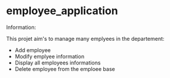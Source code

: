 # employee_application
Information:

This projet aim's to manage many emplyees in the departement:
- Add employee
- Modify emplyee information
- Display all employees informations
- Delete employee from the emploee base

